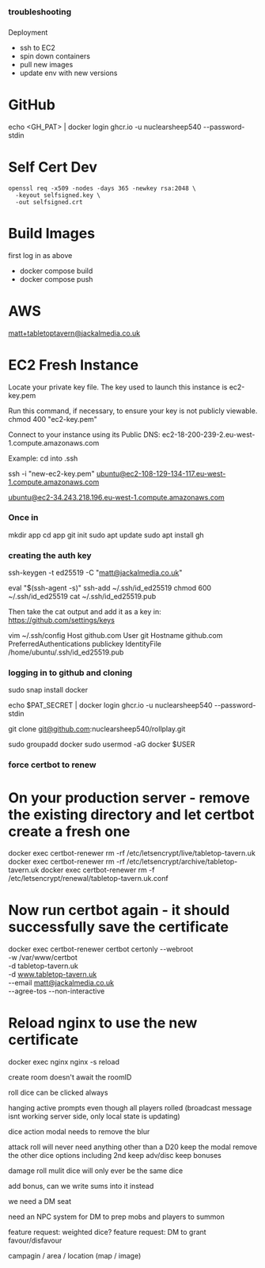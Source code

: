 ### troubleshooting
###
Deployment

- ssh to EC2
- spin down containers
- pull new images
- update env with new versions

# GitHub
echo <GH_PAT> | docker login ghcr.io -u nuclearsheep540 --password-stdin

# Self Cert Dev
```
openssl req -x509 -nodes -days 365 -newkey rsa:2048 \
  -keyout selfsigned.key \
  -out selfsigned.crt

```
# Build Images
first log in as above
* docker compose build
* docker compose push

# AWS
matt+tabletoptavern@jackalmedia.co.uk

# EC2 Fresh Instance
Locate your private key file. The key used to launch this instance is ec2-key.pem

Run this command, if necessary, to ensure your key is not publicly viewable.
 chmod 400 "ec2-key.pem"

Connect to your instance using its Public DNS:
 ec2-18-200-239-2.eu-west-1.compute.amazonaws.com

Example:
cd into .ssh

ssh -i "new-ec2-key.pem" ubuntu@ec2-108-129-134-117.eu-west-1.compute.amazonaws.com 

 ubuntu@ec2-34.243.218.196.eu-west-1.compute.amazonaws.com

 ### Once in

mkdir app
cd app
git init
sudo apt update
sudo apt install gh

### creating the auth key 

ssh-keygen -t ed25519 -C "matt@jackalmedia.co.uk"

eval "$(ssh-agent -s)"
ssh-add ~/.ssh/id_ed25519
chmod 600 ~/.ssh/id_ed25519
cat ~/.ssh/id_ed25519.pub

Then take the cat output and add it as a key in:
https://github.com/settings/keys


vim ~/.ssh/config
Host github.com
        User git
        Hostname github.com
        PreferredAuthentications publickey
        IdentityFile /home/ubuntu/.ssh/id_ed25519.pub


### logging in to github and cloning

sudo snap install docker

echo $PAT_SECRET | docker login ghcr.io -u nuclearsheep540 --password-stdin

git clone git@github.com:nuclearsheep540/rollplay.git

sudo groupadd docker
sudo usermod -aG docker $USER


### force certbot to renew
# On your production server - remove the existing directory and let certbot create a fresh one
docker exec certbot-renewer rm -rf /etc/letsencrypt/live/tabletop-tavern.uk
docker exec certbot-renewer rm -rf /etc/letsencrypt/archive/tabletop-tavern.uk
docker exec certbot-renewer rm -f /etc/letsencrypt/renewal/tabletop-tavern.uk.conf

# Now run certbot again - it should successfully save the certificate
docker exec certbot-renewer certbot certonly --webroot \
  -w /var/www/certbot \
  -d tabletop-tavern.uk \
  -d www.tabletop-tavern.uk \
  --email matt@jackalmedia.co.uk \
  --agree-tos --non-interactive

# Reload nginx to use the new certificate
docker exec nginx nginx -s reload




create room doesn't await the roomID

roll dice can be clicked always

hanging active prompts even though all players rolled (broadcast message isnt working server side, 
only local state is updating)

dice action modal needs to remove the blur

attack roll will never need anything other than a D20
	keep the modal
	remove the other dice options including 2nd
	keep adv/disc
	keep bonuses


damage roll mulit dice will only ever be the same dice

add bonus, can we write sums into it instead

we need a DM seat


need an NPC system for DM to prep mobs and players to summon

feature request: weighted dice?
feature request: DM to grant favour/disfavour

campagin / area / location (map / image)